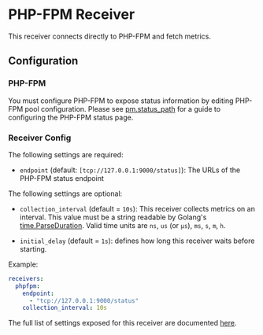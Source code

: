 # PHP-FPM Receiver

This receiver connects directly to PHP-FPM and fetch metrics.

## Configuration

### PHP-FPM

You must configure PHP-FPM to expose status information by editing PHP-FPM pool configuration.  Please see
[pm.status_path](https://www.php.net/manual/en/install.fpm.configuration.php#pm.status-path)
for a guide to configuring the PHP-FPM status page.

### Receiver Config

The following settings are required:

- `endpoint` (default: `[tcp://127.0.0.1:9000/status]`): The URLs of the PHP-FPM status endpoint

The following settings are optional:

- `collection_interval` (default = `10s`): This receiver collects metrics on an interval. This value must be a string readable by Golang's [time.ParseDuration](https://pkg.go.dev/time#ParseDuration). Valid time units are `ns`, `us` (or `µs`), `ms`, `s`, `m`, `h`.

- `initial_delay` (default = `1s`): defines how long this receiver waits before starting.

Example:

```yaml
receivers:
  phpfpm:
    endpoint:
      - "tcp://127.0.0.1:9000/status"
    collection_interval: 10s
```

The full list of settings exposed for this receiver are documented [here](./config.go).
